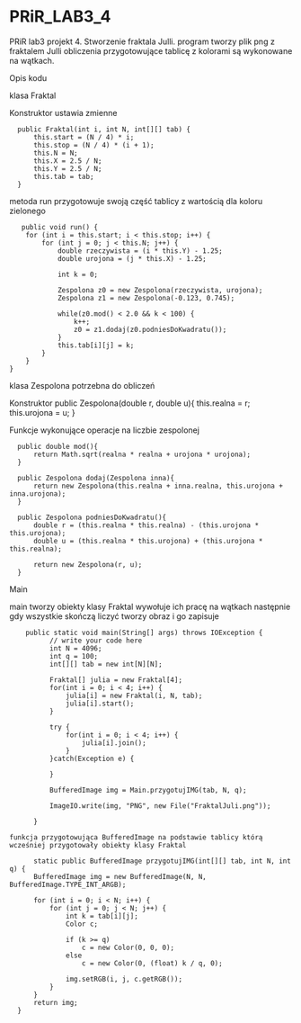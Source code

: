 # PRiR_LAB3_4
PRiR lab3 projekt 4. Stworzenie fraktala Julli. program tworzy plik png z fraktalem Julli obliczenia przygotowujące tablicę z kolorami są wykonowane na wątkach.

Opis kodu

klasa Fraktal

  Konstruktor ustawia zmienne 
  
      public Fraktal(int i, int N, int[][] tab) {
          this.start = (N / 4) * i;
          this.stop = (N / 4) * (i + 1);
          this.N = N;
          this.X = 2.5 / N;
          this.Y = 2.5 / N;
          this.tab = tab;
      }
      
 metoda run przygotowuje swoją część tablicy z wartością dla koloru zielonego
  
       public void run() {
        for (int i = this.start; i < this.stop; i++) {
            for (int j = 0; j < this.N; j++) {
                double rzeczywista = (i * this.Y) - 1.25;
                double urojona = (j * this.X) - 1.25;

                int k = 0;

                Zespolona z0 = new Zespolona(rzeczywista, urojona);
                Zespolona z1 = new Zespolona(-0.123, 0.745);

                while(z0.mod() < 2.0 && k < 100) {
                    k++;
                    z0 = z1.dodaj(z0.podniesDoKwadratu());
                }
                this.tab[i][j] = k;
            }
        }
    }
    
 klasa Zespolona potrzebna do obliczeń 
 
 Konstruktor
    public Zespolona(double r, double u){
        this.realna = r;
        this.urojona = u;
    }
    
  Funkcje wykonujące operacje na liczbie zespolonej
    
      public double mod(){
          return Math.sqrt(realna * realna + urojona * urojona);
      }

      public Zespolona dodaj(Zespolona inna){
          return new Zespolona(this.realna + inna.realna, this.urojona + inna.urojona);
      }

      public Zespolona podniesDoKwadratu(){
          double r = (this.realna * this.realna) - (this.urojona * this.urojona);
          double u = (this.realna * this.urojona) + (this.urojona * this.realna);

          return new Zespolona(r, u);
      }
      
   Main
   
 main tworzy obiekty klasy Fraktal wywołuje ich pracę na wątkach następnie gdy wszystkie skończą liczyć tworzy obraz i go zapisuje
   
        public static void main(String[] args) throws IOException {
              // write your code here
              int N = 4096;
              int q = 100;
              int[][] tab = new int[N][N];

              Fraktal[] julia = new Fraktal[4];
              for(int i = 0; i < 4; i++) {
                  julia[i] = new Fraktal(i, N, tab);
                  julia[i].start();
              }

              try {
                  for(int i = 0; i < 4; i++) {
                      julia[i].join();
                  }
              }catch(Exception e) {

              }

              BufferedImage img = Main.przygotujIMG(tab, N, q);

              ImageIO.write(img, "PNG", new File("FraktalJuli.png"));

          }
          
    funkcja przygotowująca BufferedImage na podstawie tablicy którą wcześniej przygotowały obiekty klasy Fraktal
    
          static public BufferedImage przygotujIMG(int[][] tab, int N, int q) {
          BufferedImage img = new BufferedImage(N, N, BufferedImage.TYPE_INT_ARGB);

          for (int i = 0; i < N; i++) {
              for (int j = 0; j < N; j++) {
                  int k = tab[i][j];
                  Color c;

                  if (k >= q)
                      c = new Color(0, 0, 0);
                  else
                      c = new Color(0, (float) k / q, 0);

                  img.setRGB(i, j, c.getRGB());
              }
          }
          return img;
      }
